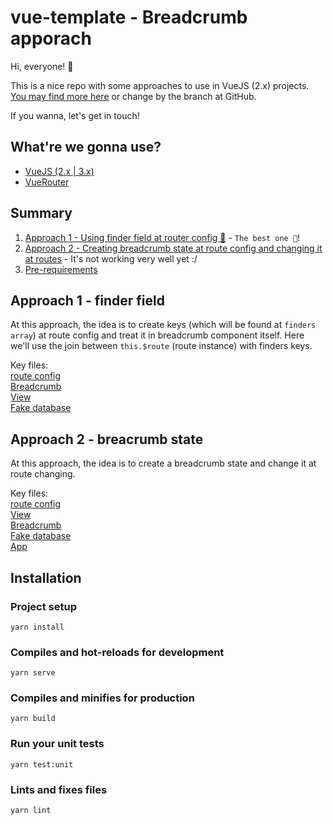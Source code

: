 # vue-template - Breadcrumb apporach

Hi, everyone! 👋

This is a nice repo with some approaches to use in VueJS (2.x) projects. [You may find more here](https://github.com/open-ish/vue2-template) or change by the branch at GitHub.

If you wanna, let's get in touch!

## What're we gonna use? 
- [VueJS (2.x | 3.x)](https://vuejs.org/) 
- [VueRouter](https://router.vuejs.org/)

## Summary

1. [Approach 1 - Using finder field at router config 🚀](#Approach-1---finder-field) - `The best one 🎉`!
2. [Approach 2 - Creating breadcrumb state at route config and changing it at routes](#Approach-2---breadcrumb-state) - It's not working very well yet :/
3. [Pre-requirements](#Installation)

## Approach 1 - finder field

At this approach, the idea is to create keys (which will be found at `finders array`) at route config and treat it in breadcrumb component itself. Here we'll use the join between `this.$route` (route instance) with finders keys.

Key files: \
[route config](https://github.com/open-ish/vue2-template/blob/feat/add-breadcrumb/src/router/pets.ts) \
[Breadcrumb](https://github.com/open-ish/vue2-template/blob/feat/add-breadcrumb/src/components/Breadcrumb.vue) \
[View](https://github.com/open-ish/vue2-template/blob/feat/add-breadcrumb/src/views/Pets/Pets.vue) \
[Fake database](https://github.com/open-ish/vue2-template/blob/feat/add-breadcrumb/src/views/Pets/database.ts)

## Approach 2 - breacrumb state

At this approach, the idea is to create a breadcrumb state and change it at route changing.

Key files: \
[route config](https://github.com/open-ish/vue2-template/blob/feat/add-breadcrumb/src/router/pets2.ts) \
[View](https://github.com/open-ish/vue2-template/blob/feat/add-breadcrumb/src/views/Pets/Pets2.vue) \
[Breadcrumb](https://github.com/open-ish/vue2-template/blob/feat/add-breadcrumb/src/components/Breadcrumb.vue) \
[Fake database](https://github.com/open-ish/vue2-template/blob/feat/add-breadcrumb/src/views/Pets/database2.ts) \
[App](https://github.com/open-ish/vue2-template/blob/feat/add-breadcrumb/src/App.vue)

## Installation

### Project setup

```
yarn install
```

### Compiles and hot-reloads for development

```
yarn serve
```

### Compiles and minifies for production

```
yarn build
```

### Run your unit tests

```
yarn test:unit
```

### Lints and fixes files

```
yarn lint
```
